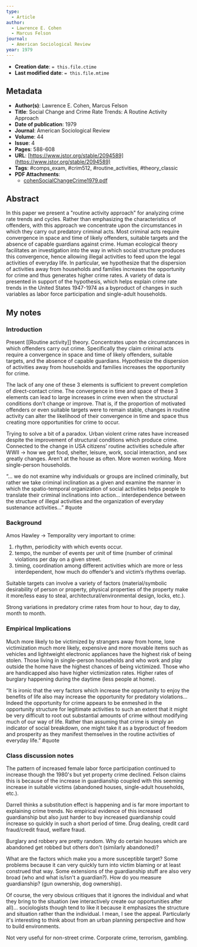 ```yaml
---
type:
  - Article
author:
  - Lawrence E. Cohen
  - Marcus Felson
journal:
  - American Sociological Review
year: 1979
---
```


* **Creation date**: `= this.file.ctime`
* **Last modified date**: `= this.file.mtime`

## Metadata

* **Author(s)**: Lawrence E. Cohen, Marcus Felson
* **Title**: Social Change and Crime Rate Trends: A Routine Activity Approach
* **Date of publication**: 1979
* **Journal**: American Sociological Review
* **Volume**: 44
* **Issue**: 4
* **Pages**: 588-608
* **URL**: [https://www.jstor.org/stable/2094589](https://www.jstor.org/stable/2094589)
* **Tags**: #comps_exam, #crim512, #routine_activities, #theory_classic
* **PDF Attachments**:
  * [cohenSocialChangeCrime1979.pdf](zotero://open-pdf/library/items/U6VFAHI4)

## Abstract

In this paper we present a "routine activity approach" for analyzing crime rate trends and cycles. Rather than emphasizing the characteristics of offenders, with this approach we concentrate upon the circumstances in which they carry out predatory criminal acts. Most criminal acts require convergence in space and time of likely offenders, suitable targets and the absence of capable guardians against crime. Human ecological theory facilitates an investigation into the way in which social structure produces this convergence, hence allowing illegal activities to feed upon the legal activities of everyday life. In particular, we hypothesize that the dispersion of activities away from households and families increases the opportunity for crime and thus generates higher crime rates. A variety of data is presented in support of the hypothesis, which helps explain crime rate trends in the United States 1947-1974 as a byproduct of changes in such variables as labor force participation and single-adult households.

## My notes

### Introduction

Present [[Routine activity]] theory. Concentrates upon the circumstances in which offenders carry out crime. Specifically they claim criminal acts require a convergence in space and time of likely offenders, suitable targets, and the absence of capable guardians. Hypothesize the dispersion of activities away from households and families increases the opportunity for crime.

The lack of any one of these 3 elements is sufficient to prevent completion of direct-contact crime. The convergence in time and space of these 3 elements can lead to large increases in crime even when the structural conditions don’t change or improve. That is, if the proportion of motivated offenders or even suitable targets were to remain stable, changes in routine activity can alter the likelihood of their convergence in time and space thus creating more opportunities for crime to occur.

Trying to solve a bit of a paradox. Urban violent crime rates have increased despite the improvement of structural conditions which produce crime. Connected to the change in USA citizens’ routine activities schedule after WWII → how we get food, shelter, leisure, work, social interaction, and sex greatly changes. Aren’t at the house as often. More women working. More single-person households.

“... we do not examine why individuals or groups are inclined criminally, but rather we take criminal inclination as a given and examine the manner in which the spatio-temporal organization of social activities helps people to translate their criminal inclinations into action… interdependence between the structure of illegal activities and the organization of everyday sustenance activities...” #quote 

### Background

Amos Hawley -> Temporality very important to crime:
1) rhythm, periodicity with which events occur.
2) tempo, the number of events per unit of time (number of criminal violations per day on a given street.
3) timing, coordination among different activities which are more or less interdependent, how much do offender’s and victim’s rhythms overlap.

Suitable targets can involve a variety of factors (material/symbolic desirability of person or property, physical properties of the property make it more/less easy to steal, architectural/environmental design, locks, etc.).

Strong variations in predatory crime rates from hour to hour, day to day, month to month.

### Empirical Implications

Much more likely to be victimized by strangers away from home, lone victimization much more likely, expensive and more movable items such as vehicles and lightweight electronic appliances have the highest risk of being stolen. Those living in single-person households and who work and play outside the home have the highest chances of being victimized. Those who are handicapped also have higher victimization rates. Higher rates of burglary happening during the daytime (less people at home).

“It is ironic that the very factors which increase the opportunity to enjoy the benefits of life also may increase the opportunity for predatory violations… Indeed the opportunity for crime appears to be enmeshed in the opportunity structure for legitimate activities to such an extent that it might be very difficult to root out substantial amounts of crime without modifying much of our way of life. Rather than assuming that crime is simply an indicator of social breakdown, one might take it as a byproduct of freedom and prosperity as they manifest themselves in the routine activities of everyday life.” #quote 

### Class discussion notes

The pattern of increased female labor force participation continued to increase though the 1980's but yet property crime declined. Felson claims this is because of the increase in guardianship coupled with this seeming increase in suitable victims (abandoned houses, single-adult households, etc.).

Darrell thinks a substitution effect is happening and is far more important to explaining crime trends. No empirical evidence of this increased guardianship but also just harder to buy increased guardianship could increase so quickly in such a short period of time. Drug dealing, credit card fraud/credit fraud, welfare fraud.

Burglary and robbery are pretty random. Why do certain houses which are abandoned get robbed but others don't (similarly abandoned)?

What are the factors which make you a more susceptible target? Some problems because it can very quickly turn into victim blaming or at least construed that way. Some extensions of the guardianship stuff are also very broad (who and what is/isn't a guardian?). How do you measure guardianship? (gun ownership, dog ownership).

Of course, the very obvious critiques that it ignores the individual and what they bring to the situation (we interactively create our opportunities after all)... sociologists though tend to like it because it emphasizes the structure and situation rather than the individual. I mean, I see the appeal. Particularly it's interesting to think about from an urban planning perspective and how to build environments.

Not very useful for non-street crime. Corporate crime, terrorism, gambling.